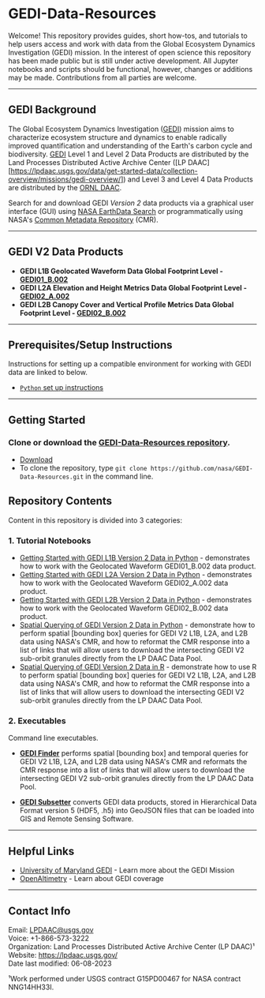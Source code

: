 # GEDI-Data-Resources  

Welcome! This repository provides guides, short how-tos, and tutorials to help users access and work with data from the Global Ecosystem Dynamics Investigation (GEDI) mission. In the interest of open science this repository has been made public but is still under active development. All Jupyter notebooks and scripts should be functional, however, changes or additions may be made. Contributions from all parties are welcome.  

---  

## GEDI Background  

The Global Ecosystem Dynamics Investigation ([GEDI](https://lpdaac.usgs.gov/data/get-started-data/collection-overview/missions/gedi-overview/)) mission aims to characterize ecosystem structure and dynamics to enable radically improved quantification and understanding of the Earth's carbon cycle and biodiversity. [GEDI](https://gedi.umd.edu/mission/mission-overview/) Level 1 and Level 2 Data Products are distributed by the Land Processes Distributed Active Archive Center ([LP DAAC][https://lpdaac.usgs.gov/data/get-started-data/collection-overview/missions/gedi-overview/]) and Level 3 and Level 4 Data Products are distributed by the [ORNL DAAC]([https://daac.ornl.gov/cgi-bin/dataset_lister.pl?p=40]).  

Search for and download GEDI _Version 2_ data products via a graphical user interface (GUI) using [NASA EarthData Search](https://search.earthdata.nasa.gov/search?q=%22GEDI%22) or programmatically using NASA's [Common Metadata Repository](https://cmr.earthdata.nasa.gov/search) (CMR).  

---  

## GEDI V2 Data Products  

- **GEDI L1B Geolocated Waveform Data Global Footprint Level - [GEDI01_B.002](https://doi.org/10.5067/GEDI/GEDI01_B.002)**  
- **GEDI L2A Elevation and Height Metrics Data Global Footprint Level - [GEDI02_A.002](https://doi.org/10.5067/GEDI/GEDI02_A.002)**  
- **GEDI L2B Canopy Cover and Vertical Profile Metrics Data Global Footprint Level - [GEDI02_B.002](https://doi.org/10.5067/GEDI/GEDI02_B.002)**  

---  

## Prerequisites/Setup Instructions  

Instructions for setting up a compatible environment for working with GEDI data are linked to below.
- [`Python` set up instructions](setup/setup_instructions_python.md)

---  

## Getting Started  

### Clone or download the [GEDI-Data-Resources repository](https://github.com/nasa/GEDI-Data-Resources).  

- [Download](https://github.com/nasa/GEDI-Data-Resources/archive/refs/heads/main.zip)  
- To clone the repository, type `git clone https://github.com/nasa/GEDI-Data-Resources.git` in the command line.  

## Repository Contents  

Content in this repository is divided into 3 categories:  

### **1. Tutorial Notebooks**  

- [Getting Started with GEDI L1B Version 2 Data in Python](python/tutorials/GEDI_L1B_V2_Tutorial.ipynb) - demonstrates how to work with the Geolocated Waveform GEDI01_B.002 data product.  
- [Getting Started with GEDI L2A Version 2 Data in Python](python/tutorials/GEDI_L2A_V2_Tutorial.ipynb) - demonstrates how to work with the Geolocated Waveform GEDI02_A.002 data product.  
- [Getting Started with GEDI L2B Version 2 Data in Python](python/tutorials/GEDI_L2B_V2_Tutorial.ipynb)  - demonstrates how to work with the Geolocated Waveform GEDI02_B.002 data product.  
- [Spatial Querying of GEDI Version 2 Data in Python](python/tutorials/GEDI_Finder_Tutorial_Python.ipynb) - demonstrate how to perform spatial [bounding box] queries for GEDI V2 L1B, L2A, and L2B data using NASA's CMR, and how to reformat the CMR response into a list of links that will allow users to download the intersecting GEDI V2 sub-orbit granules directly from the LP DAAC Data Pool.  
- [Spatial Querying of GEDI Version 2 Data in R](r/GEDI_Finder_Tutorial_R.rmd) - demonstrate how to use R to perform spatial [bounding box] queries for GEDI V2 L1B, L2A, and L2B data using NASA's CMR, and how to reformat the CMR response into a list of links that will allow users to download the intersecting GEDI V2 sub-orbit granules directly from the LP DAAC Data Pool.  

### **2. Executables**  

Command line executables.  

- **[GEDI Finder](python/scripts/GEDI_Finder/GEDI_Finder.py)** performs spatial [bounding box] and temporal queries for GEDI V2 L1B, L2A, and L2B data using NASA's CMR and reformats the CMR response into a list of links that will allow users to download the intersecting GEDI V2 sub-orbit granules directly from the LP DAAC Data Pool.  

- **[GEDI Subsetter](python/scripts/GEDI_Subsetter/GEDI_Subsetter.py)** converts GEDI data products, stored in Hierarchical Data Format version 5 (HDF5, .h5) into GeoJSON files that can be loaded into GIS and Remote Sensing Software.  

---  

## Helpful Links  

- [University of Maryland GEDI](https://gedi.umd.edu/) - Learn more about the GEDI Mission  
- [OpenAltimetry](https://openaltimetry.org/data/gedi/) - Learn about GEDI coverage  

---  

## Contact Info  

Email: LPDAAC@usgs.gov  
Voice: +1-866-573-3222  
Organization: Land Processes Distributed Active Archive Center (LP DAAC)¹  
Website: <https://lpdaac.usgs.gov/>  
Date last modified: 06-08-2023  

¹Work performed under USGS contract G15PD00467 for NASA contract NNG14HH33I.  
